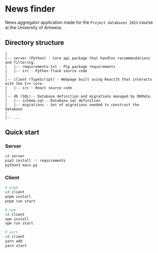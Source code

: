 # News finder

News aggregator application made for the `Project databases 2023` course at the University of Antwerp.

## Directory structure

```
|
|-- server (Python) - Core api package that handles recommendations and filtering.
|   |-- requirements.txt - Pip package requirements
|   |-- src - Python flask source code
|
|-- client (TypeScript) - Webpage built using ReactJS that interacts with the C++ core.
|   |-- src - React source code
|
|-- db (SQL) - Database definition and migrations managed by DbMate.
|   |-- schema.sql - Database sql definition
|   |-- migrations - Set of migrations needed to construct the database
|
|-- ...
```

## Quick start

### Server

```bash
cd server
pip3 install -r requirements
python3 main.py
```

### Client

```bash
# pnpm
cd client
pnpm install
pnpm run start
```

```bash
# npm
cd client
npm install
npm run start
```

```bash
# yarn
cd client
yarn add
yarn start
```
